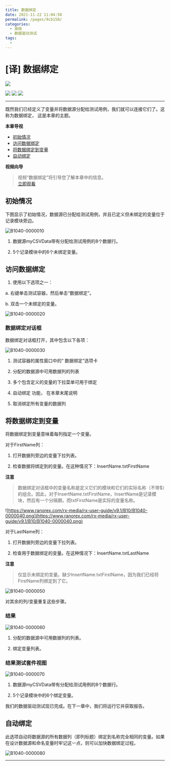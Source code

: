 ```yaml
---
title: 数据绑定
date: 2021-11-22 11:04:50
permalink: /pages/9cb150/
categories:
  - 高级
  - 数据驱动测试
tags:
  - 
---
```

# [译] 数据绑定

[![](https://img.shields.io/badge/OfficialPage-ClickMe-blue.svg?longCache=true&style=flat-square)][0]  

[![](https://img.shields.io/badge/Translator-TaylorTaurus-42B983.svg?longCache=true&style=flat-square)](https://github.com/taylortaurus) 
![](https://img.shields.io/badge/TranslateTime-2018年9月14日-green.svg?longCache=true&style=flat-square)
![](https://img.shields.io/badge/UpdateTime-2019年9月29日-green.svg?longCache=true&style=flat-square)

---
既然我们已经定义了变量并将数据源分配给测试用例，我们就可以连接它们了。这称为数据绑定，  这是本章的主题。


**本章导视**

- [初始情况](#初始情况)
- [访问数据绑定](#访问数据绑定)
- [将数据绑定到变量](#将数据绑定到变量)
- [自动绑定](#自动绑定)


**视频向导**
>视频“数据绑定”将引导您了解本章中的信息。              
[立即观看](https://www.youtube.com/embed/ustjQ5-mbr4)

## 初始情况
下图显示了初始情况，数据源已分配给测试用例，并且已定义但未绑定的变量位于记录模块旁边。

![B1040-0000010](https://www.ranorex.com/rx-media/rx-user-guide/v9.1/B10/B1040-0000010.png)


1. 数据源myCSVData带有分配给测试用例的8个数据行。

2. 5个记录模块中的6个未绑定变量。

## 访问数据绑定
1. 使用以下选项之一：

a. 右键单击测试容器，然后单击“数据绑定”。

b. 双击一个未绑定的变量。

![B1040-0000020](https://www.ranorex.com/rx-media/rx-user-guide/v9.1/B10/B1040-0000020.png)


### **数据绑定对话框**
数据绑定对话框打开，其中包含以下各项：

![B1040-0000030](https://www.ranorex.com/rx-media/rx-user-guide/v9.1/B10/B1040-0000030.png)

1. 测试容器的属性窗口中的“ 数据绑定”选项卡

2. 分配的数据源中可用数据列的列表

3. 多个包含定义的变量的下拉菜单可用于绑定

4. 自动绑定 功能， 在本章末尾说明

5. 取消绑定所有变量的数据列

## 将数据绑定到变量
将数据绑定到变量意味着每列指定一个变量。

对于FirstName列：

1. 打开数据列旁边的变量下拉列表。

2. 检查数据将绑定到的变量。在这种情况下：InsertName.txtFirstName


**注意**
>数据绑定对话框中的变量名称是定义它们的模块和它们的实际名称（不带$）的组合。因此，对于InsertName.txtFirstName，InsertName是记录模块，然后有一个分隔期，而txtFirstName是实际的变量名称。

![https://www.ranorex.com/rx-media/rx-user-guide/v9.1/B10/B1040-0000040.png](https://www.ranorex.com/rx-media/rx-user-guide/v9.1/B10/B1040-0000040.png)


对于LastName列：

1. 打开数据列旁边的变量下拉列表。

2. 检查用于数据绑定的变量。在这种情况下：InsertName.txtLastName


**注意**
>仅显示未绑定的变量。缺少InsertName.txtFirstName，因为我们已经将FirstName列绑定到了它。

![B1040-0000050](https://www.ranorex.com/rx-media/rx-user-guide/v9.1/B10/B1040-0000050.png)

对其余的列/变量重复这些步骤。

### **结果**

![B1040-0000060](https://www.ranorex.com/rx-media/rx-user-guide/v9.1/B10/B1040-0000060.png)


1. 分配的数据源中可用数据列的列表。

2. 绑定变量列表。

### **结果测试套件视图**

![B1040-0000070](https://www.ranorex.com/rx-media/rx-user-guide/v9.1/B10/B1040-0000070.png)

1. 数据源myCSVData带有分配给测试用例的8个数据行。

2. 5个记录模块中的6个绑定变量。

我们的数据驱动测试现已完成。在下一章中，我们将运行它并获取报告。

## 自动绑定
此选项自动将数据源的所有数据列（即列标题）绑定到名称完全相同的变量。如果在设计数据源和命名变量时牢记这一点，则可以加快数据绑定过程。

![B1040-0000080](https://www.ranorex.com/rx-media/rx-user-guide/v9.1/B10/B1040-0000080.png)

---

<!-- [👈管理和分配数据源][1]&emsp;&emsp;&emsp;&emsp;&emsp;&emsp;&emsp;&emsp;&emsp;&emsp;&emsp;&emsp;&emsp;&emsp;&emsp;&emsp;&emsp;&emsp;&emsp;&emsp;&emsp;&emsp;&emsp;&emsp;&emsp;&emsp;&emsp;[执行数据驱动的测试👉][2] -->

[0]: https://www.ranorex.com/help/latest/ranorex-studio-advanced/data-driven-testing/data-binding/

[1]:/pages/4190d1/
[2]:/pages/0ade87/